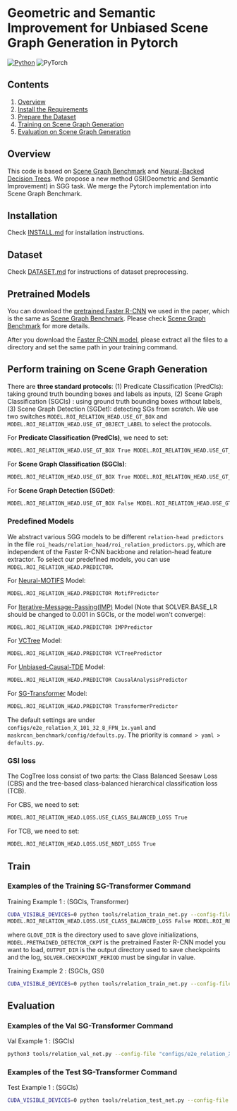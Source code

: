 # Geometric and Semantic Improvement for Unbiased Scene Graph Generation in Pytorch
[![Python](https://img.shields.io/badge/python-3.7-blue.svg)](https://www.python.org/)
![PyTorch](https://img.shields.io/badge/pytorch-1.4.0-%237732a8)

## Contents
1. [Overview](#Overview)
2. [Install the Requirements](INSTALL.md)
3. [Prepare the Dataset](DATASET.md)
4. [Training on Scene Graph Generation](#Train)
5. [Evaluation on Scene Graph Generation](#Evaluation)

## Overview
This code is based on [Scene Graph Benchmark](https://github.com/KaihuaTang/Scene-Graph-Benchmark.pytorch) and [Neural-Backed Decision Trees](https://github.com/alvinwan/neural-backed-decision-trees). We propose a new method GSI(Geometric and Semantic Improvement) in SGG task. We merge the Pytorch implementation into Scene Graph Benchmark. 

## Installation
Check [INSTALL.md](INSTALL.md) for installation instructions.

## Dataset

Check [DATASET.md](DATASET.md) for instructions of dataset preprocessing.

## Pretrained Models

You can download the [pretrained Faster R-CNN](https://onedrive.live.com/embed?cid=22376FFAD72C4B64&resid=22376FFAD72C4B64%21779870&authkey=AH5CPVb9g5E67iQ) we used in the paper, which is the same as [Scene Graph Benchmark](https://github.com/KaihuaTang/Scene-Graph-Benchmark.pytorch). Please check [Scene Graph Benchmark](https://github.com/KaihuaTang/Scene-Graph-Benchmark.pytorch) for more details.

After you download the [Faster R-CNN model](https://onedrive.live.com/embed?cid=22376FFAD72C4B64&resid=22376FFAD72C4B64%21779870&authkey=AH5CPVb9g5E67iQ), please extract all the files to a directory and set the same path in your training command.

## Perform training on Scene Graph Generation

There are **three standard protocols**: (1) Predicate Classification (PredCls): taking ground truth bounding boxes and labels as inputs, (2) Scene Graph Classification (SGCls) : using ground truth bounding boxes without labels, (3) Scene Graph Detection (SGDet): detecting SGs from scratch. We use two switches ```MODEL.ROI_RELATION_HEAD.USE_GT_BOX``` and ```MODEL.ROI_RELATION_HEAD.USE_GT_OBJECT_LABEL``` to select the protocols. 

For **Predicate Classification (PredCls)**, we need to set:
``` bash
MODEL.ROI_RELATION_HEAD.USE_GT_BOX True MODEL.ROI_RELATION_HEAD.USE_GT_OBJECT_LABEL True
```
For **Scene Graph Classification (SGCls)**:
``` bash
MODEL.ROI_RELATION_HEAD.USE_GT_BOX True MODEL.ROI_RELATION_HEAD.USE_GT_OBJECT_LABEL False
```
For **Scene Graph Detection (SGDet)**:
``` bash
MODEL.ROI_RELATION_HEAD.USE_GT_BOX False MODEL.ROI_RELATION_HEAD.USE_GT_OBJECT_LABEL False
```

### Predefined Models
We abstract various SGG models to be different ```relation-head predictors``` in the file ```roi_heads/relation_head/roi_relation_predictors.py```, which are independent of the Faster R-CNN backbone and relation-head feature extractor. To select our predefined models, you can use ```MODEL.ROI_RELATION_HEAD.PREDICTOR```.

For [Neural-MOTIFS](https://arxiv.org/abs/1711.06640) Model:
```bash
MODEL.ROI_RELATION_HEAD.PREDICTOR MotifPredictor
```
For [Iterative-Message-Passing(IMP)](https://arxiv.org/abs/1701.02426) Model (Note that SOLVER.BASE_LR should be changed to 0.001 in SGCls, or the model won't converge):
```bash
MODEL.ROI_RELATION_HEAD.PREDICTOR IMPPredictor
```
For [VCTree](https://arxiv.org/abs/1812.01880) Model:
```bash
MODEL.ROI_RELATION_HEAD.PREDICTOR VCTreePredictor
```
For [Unbiased-Causal-TDE](https://arxiv.org/abs/2002.11949) Model:
```bash
MODEL.ROI_RELATION_HEAD.PREDICTOR CausalAnalysisPredictor
```
For [SG-Transformer](https://arxiv.org/abs/2009.07526) Model:
```bash
MODEL.ROI_RELATION_HEAD.PREDICTOR TransformerPredictor
```

The default settings are under ```configs/e2e_relation_X_101_32_8_FPN_1x.yaml``` and ```maskrcnn_benchmark/config/defaults.py```. The priority is ```command > yaml > defaults.py```.

### GSI loss
The CogTree loss consist of two parts: the Class Balanced Seesaw Loss (CBS) and the tree-based class-balanced hierarchical classification loss (TCB).

For CBS, we need to set:
```bash
MODEL.ROI_RELATION_HEAD.LOSS.USE_CLASS_BALANCED_LOSS True
```
For TCB, we need to set:
```bash
MODEL.ROI_RELATION_HEAD.LOSS.USE_NBDT_LOSS True
```

## Train
### Examples of the Training SG-Transformer Command
Training Example 1 : (SGCls, Transformer)
```bash
CUDA_VISIBLE_DEVICES=0 python tools/relation_train_net.py --config-file "configs/e2e_relation_X_101_32_8_FPN_1x_transformer.yaml" MODEL.ROI_RELATION_HEAD.USE_GT_BOX True MODEL.ROI_RELATION_HEAD.USE_GT_OBJECT_LABEL False MODEL.ROI_RELATION_HEAD.PREDICTOR TransformerPredictor SOLVER.IMS_PER_BATCH 12 TEST.IMS_PER_BATCH 1 DTYPE "float32" SOLVER.MAX_ITER 25000 SOLVER.VAL_PERIOD 5000 SOLVER.CHECKPOINT_PERIOD 5001 SOLVER.STEPS 25000, GLOVE_DIR ./glove_dir MODEL.PRETRAINED_DETECTOR_CKPT ./checkpoints/pretrained_faster_rcnn/model_final.pth OUTPUT_DIR ./checkpoints/SG-Transformer-SGCls
MODEL.ROI_RELATION_HEAD.LOSS.USE_CLASS_BALANCED_LOSS False MODEL.ROI_RELATION_HEAD.LOSS.USE_NBDT_LOSS False
```
where ```GLOVE_DIR``` is the directory used to save glove initializations, ```MODEL.PRETRAINED_DETECTOR_CKPT``` is the pretrained Faster R-CNN model you want to load, ```OUTPUT_DIR``` is the output directory used to save checkpoints and the log, ```SOLVER.CHECKPOINT_PERIOD``` must be singular in value.

Training Example 2 : (SGCls, GSI)
```bash
CUDA_VISIBLE_DEVICES=0 python tools/relation_train_net.py --config-file "configs/e2e_relation_X_101_32_8_FPN_1x_transformer.yaml" MODEL.ROI_RELATION_HEAD.USE_GT_BOX True MODEL.ROI_RELATION_HEAD.USE_GT_OBJECT_LABEL False MODEL.ROI_RELATION_HEAD.PREDICTOR TransformerPredictor SOLVER.IMS_PER_BATCH 12 TEST.IMS_PER_BATCH 1 DTYPE "float32" SOLVER.MAX_ITER 25000 SOLVER.VAL_PERIOD 5000 SOLVER.CHECKPOINT_PERIOD 5001 SOLVER.STEPS 25000, GLOVE_DIR ./glove_dir MODEL.PRETRAINED_DETECTOR_CKPT ./checkpoints/pretrained_faster_rcnn/model_final.pth OUTPUT_DIR ./checkpoints/SG-Transformer-SGCls-GSI MODEL.ROI_RELATION_HEAD.LOSS.USE_CLASS_BALANCED_LOSS True MODEL.ROI_RELATION_HEAD.LOSS.USE_NBDT_LOSS True
```


## Evaluation
### Examples of the Val SG-Transformer Command

Val Example 1 : (SGCls)

```bash
python3 tools/relation_val_net.py --config-file "configs/e2e_relation_X_101_32_8_FPN_1x_transformer.yaml" MODEL.ROI_RELATION_HEAD.USE_GT_BOX True MODEL.ROI_RELATION_HEAD.USE_GT_OBJECT_LABEL False MODEL.ROI_RELATION_HEAD.PREDICTOR TransformerPredictor  DTYPE "float32" GLOVE_DIR ./glove_dir  MODEL.PRETRAINED_DETECTOR_CKPT ./checkpoints/SG-Transformer-SGCls-GS3C OUTPUT_DIR ./checkpoints/SG-Transformer-SGCls-GS3C TEST.IMS_PER_BATCH 1
```

### Examples of the Test SG-Transformer Command
Test Example 1 : (SGCls)
```bash
CUDA_VISIBLE_DEVICES=0 python tools/relation_test_net.py --config-file "configs/e2e_relation_X_101_32_8_FPN_1x_transformer.yaml" MODEL.ROI_RELATION_HEAD.USE_GT_BOX True MODEL.ROI_RELATION_HEAD.USE_GT_OBJECT_LABEL False MODEL.ROI_RELATION_HEAD.PREDICTOR TransformerPredictor TEST.IMS_PER_BATCH 1 DTYPE "float32" GLOVE_DIR ./glove_dir MODEL.PRETRAINED_DETECTOR_CKPT ./checkpoints/pretrained_faster_rcnn/model_final.pth OUTPUT_DIR ./checkpoints/SG-Transformer-SGCls-GSI
```
